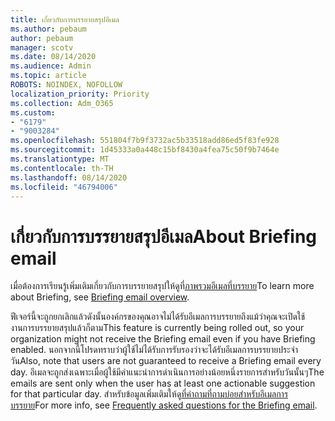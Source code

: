 ```yaml
---
title: เกี่ยวกับการบรรยายสรุปอีเมล
ms.author: pebaum
author: pebaum
manager: scotv
ms.date: 08/14/2020
ms.audience: Admin
ms.topic: article
ROBOTS: NOINDEX, NOFOLLOW
localization_priority: Priority
ms.collection: Adm_O365
ms.custom:
- "6179"
- "9003284"
ms.openlocfilehash: 551804f7b9f3732ac5b33518add86ed5f83fe928
ms.sourcegitcommit: 1d45333a0a448c15bf8430a4fea75c50f9b7464e
ms.translationtype: MT
ms.contentlocale: th-TH
ms.lasthandoff: 08/14/2020
ms.locfileid: "46794006"
---
```

# <a name="about-briefing-email"></a><span data-ttu-id="3d952-102">เกี่ยวกับการบรรยายสรุปอีเมล</span><span class="sxs-lookup"><span data-stu-id="3d952-102">About Briefing email</span></span>

<span data-ttu-id="3d952-103">เมื่อต้องการเรียนรู้เพิ่มเติมเกี่ยวกับการบรรยายสรุปให้ดูที่[ภาพรวมอีเมลที่บรรยาย](https://docs.microsoft.com/briefing/be-overview)</span><span class="sxs-lookup"><span data-stu-id="3d952-103">To learn more about Briefing, see [Briefing email overview](https://docs.microsoft.com/briefing/be-overview).</span></span>  

<span data-ttu-id="3d952-104">ฟีเจอร์นี้จะถูกยกเลิกแล้วดังนั้นองค์กรของคุณอาจไม่ได้รับอีเมลการบรรยายถึงแม้ว่าคุณจะเปิดใช้งานการบรรยายสรุปแล้วก็ตาม</span><span class="sxs-lookup"><span data-stu-id="3d952-104">This feature is currently being rolled out, so your organization might not receive the Briefing email even if you have Briefing enabled.</span></span> <span data-ttu-id="3d952-105">นอกจากนี้โปรดทราบว่าผู้ใช้ไม่ได้รับการรับรองว่าจะได้รับอีเมลการบรรยายประจำวัน</span><span class="sxs-lookup"><span data-stu-id="3d952-105">Also, note that users are not guaranteed to receive a Briefing email every day.</span></span> <span data-ttu-id="3d952-106">อีเมลจะถูกส่งเฉพาะเมื่อผู้ใช้มีคำแนะนำการดำเนินการอย่างน้อยหนึ่งรายการสำหรับวันนั้นๆ</span><span class="sxs-lookup"><span data-stu-id="3d952-106">The emails are sent only when the user has at least one actionable suggestion for that particular day.</span></span> <span data-ttu-id="3d952-107">สำหรับข้อมูลเพิ่มเติมให้ดู[ที่คำถามที่ถามบ่อยสำหรับอีเมลการบรรยาย](https://docs.microsoft.com/briefing/be-faqs)</span><span class="sxs-lookup"><span data-stu-id="3d952-107">For more info, see [Frequently asked questions for the Briefing email](https://docs.microsoft.com/briefing/be-faqs).</span></span>